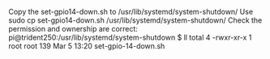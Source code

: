 Copy the set-gpio14-down.sh to /usr/lib/systemd/system-shutdown/
Use sudo cp set-gpio14-down.sh /usr/lib/systemd/system-shutdown/
Check the permission and ownership are correct:
pi@trident250:/usr/lib/systemd/system-shutdown $ ll
total 4
-rwxr-xr-x 1 root root 139 Mar  5 13:20 set-gpio-14-down.sh
